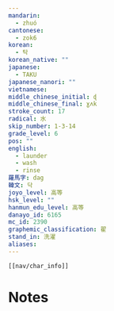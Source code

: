 ```yaml
---
mandarin:
  - zhuó
cantonese:
  - zok6
korean:
  - 탁
korean_native: ""
japanese:
  - TAKU
japanese_nanori: ""
vietnamese:
middle_chinese_initial: ɖ
middle_chinese_final: ɣʌk
stroke_count: 17
radical: 水
skip_number: 1-3-14
grade_level: 6
pos: ""
english:
  - launder
  - wash
  - rinse
羅馬字: dag
韓文: 닥
joyo_level: 高等
hsk_level: ""
hanmun_edu_level: 高等
danayo_id: 6165
mc_id: 2390
graphemic_classification: 翟
stand_in: 洗濯
aliases:
---
```

```meta-bind-embed
[[nav/char_info]]
```

# Notes
